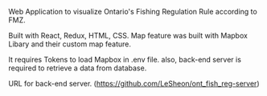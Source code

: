 
Web Application to visualize Ontario's Fishing Regulation Rule according to FMZ.

Built with React, Redux, HTML, CSS.
Map feature was built with Mapbox Libary and their custom map feature.

It requires Tokens to load Mapbox in .env file.
also, back-end server is required to retrieve a data from database.

URL for back-end server. (https://github.com/LeSheon/ont_fish_reg-server)

